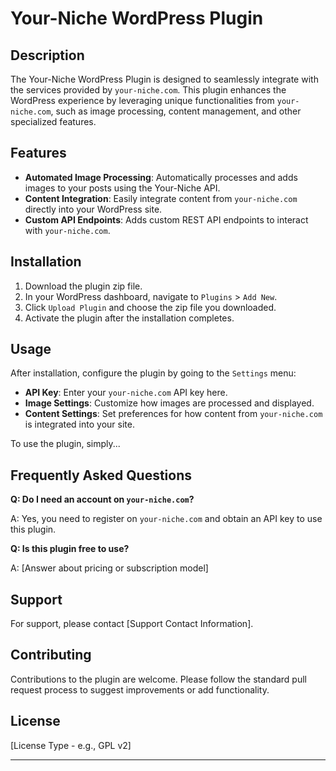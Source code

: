# Your-Niche WordPress Plugin

## Description

The Your-Niche WordPress Plugin is designed to seamlessly integrate with the services provided by `your-niche.com`. This plugin enhances the WordPress experience by leveraging unique functionalities from `your-niche.com`, such as image processing, content management, and other specialized features.

## Features

- **Automated Image Processing**: Automatically processes and adds images to your posts using the Your-Niche API.
- **Content Integration**: Easily integrate content from `your-niche.com` directly into your WordPress site.
- **Custom API Endpoints**: Adds custom REST API endpoints to interact with `your-niche.com`.

## Installation

1. Download the plugin zip file.
2. In your WordPress dashboard, navigate to `Plugins` > `Add New`.
3. Click `Upload Plugin` and choose the zip file you downloaded.
4. Activate the plugin after the installation completes.

## Usage

After installation, configure the plugin by going to the `Settings` menu:

- **API Key**: Enter your `your-niche.com` API key here.
- **Image Settings**: Customize how images are processed and displayed.
- **Content Settings**: Set preferences for how content from `your-niche.com` is integrated into your site.

To use the plugin, simply...

## Frequently Asked Questions

**Q: Do I need an account on `your-niche.com`?**

A: Yes, you need to register on `your-niche.com` and obtain an API key to use this plugin.

**Q: Is this plugin free to use?**

A: [Answer about pricing or subscription model]

## Support

For support, please contact [Support Contact Information].

## Contributing

Contributions to the plugin are welcome. Please follow the standard pull request process to suggest improvements or add functionality.

## License

[License Type - e.g., GPL v2]

---


